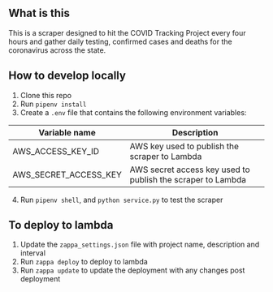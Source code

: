 ## What is this ##
This is a scraper designed to hit the COVID Tracking Project every four hours and gather daily testing, confirmed cases and deaths for the coronavirus across the state.

## How to develop locally ##
1. Clone this repo
2. Run `pipenv install`
3. Create a `.env` file that contains the following environment variables:

| Variable name | Description |
| ------------- | ----------- |
| AWS_ACCESS_KEY_ID | AWS key used to publish the scraper to Lambda |
| AWS_SECRET_ACCESS_KEY | AWS secret access key used to publish the scraper to Lambda |

4. Run `pipenv shell`, and `python service.py` to test the scraper


## To deploy to lambda ##
1. Update the `zappa_settings.json` file with project name, description and interval
2. Run `zappa deploy` to deploy to lambda
3. Run `zappa update` to update the deployment with any changes post deployment
